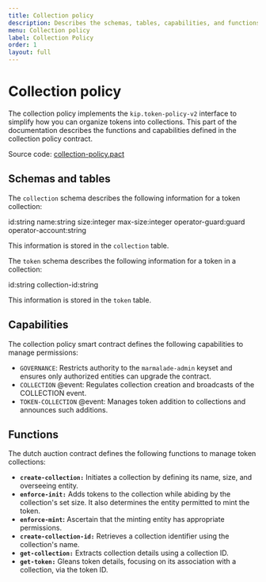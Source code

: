 ```yaml
---
title: Collection policy
description: Describes the schemas, tables, capabilities, and functions defined in the collection policy contract enable you to manage a token collection.
menu: Collection policy
label: Collection Policy
order: 1
layout: full
---
```


# Collection policy

The collection policy implements the `kip.token-policy-v2` interface to simplify how you can organize tokens into collections.
This part of the documentation describes the functions and capabilities defined in the collection policy contract.

Source code: [collection-policy.pact](https://github.com/kadena-io/marmalade/blob/main/pact/concrete-policies/collection-policy/collection-policy-v1.pact)

## Schemas and tables

The `collection` schema describes the following information for a token collection: 

id:string
name:string
size:integer
max-size:integer
operator-guard:guard
operator-account:string

This information is stored in the `collection` table.

The `token` schema describes the following information for a token in a collection:

id:string
collection-id:string

This information is stored in the `token` table.

## Capabilities

The collection policy smart contract defines the following capabilities to manage permissions:

- `GOVERNANCE`: Restricts authority to the `marmalade-admin` keyset and ensures only authorized entities can upgrade the contract.
- `COLLECTION` @event: Regulates collection creation and broadcasts of the COLLECTION event.
- `TOKEN-COLLECTION` @event: Manages token addition to collections and announces such additions.

## Functions

The dutch auction contract defines the following functions to manage token collections:

- **`create-collection:`** Initiates a collection by defining its name, size,
  and overseeing entity.
- **`enforce-init:`** Adds tokens to the collection while abiding by the
  collection's set size. It also determines the entity permitted to mint the
  token.
- **`enforce-mint`:** Ascertain that the minting entity has appropriate
  permissions.
- **`create-collection-id:`** Retrieves a collection identifier using the
  collection's name.
- **`get-collection:`** Extracts collection details using a collection ID.
- **`get-token:`** Gleans token details, focusing on its association with a
  collection, via the token ID.
